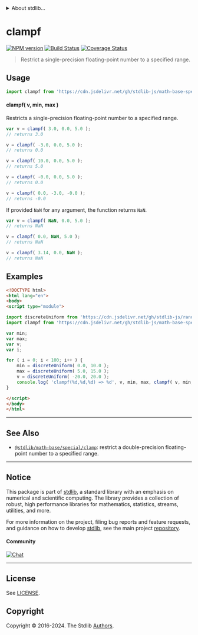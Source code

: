 <!--

@license Apache-2.0

Copyright (c) 2020 The Stdlib Authors.

Licensed under the Apache License, Version 2.0 (the "License");
you may not use this file except in compliance with the License.
You may obtain a copy of the License at

   http://www.apache.org/licenses/LICENSE-2.0

Unless required by applicable law or agreed to in writing, software
distributed under the License is distributed on an "AS IS" BASIS,
WITHOUT WARRANTIES OR CONDITIONS OF ANY KIND, either express or implied.
See the License for the specific language governing permissions and
limitations under the License.

-->


<details>
  <summary>
    About stdlib...
  </summary>
  <p>We believe in a future in which the web is a preferred environment for numerical computation. To help realize this future, we've built stdlib. stdlib is a standard library, with an emphasis on numerical and scientific computation, written in JavaScript (and C) for execution in browsers and in Node.js.</p>
  <p>The library is fully decomposable, being architected in such a way that you can swap out and mix and match APIs and functionality to cater to your exact preferences and use cases.</p>
  <p>When you use stdlib, you can be absolutely certain that you are using the most thorough, rigorous, well-written, studied, documented, tested, measured, and high-quality code out there.</p>
  <p>To join us in bringing numerical computing to the web, get started by checking us out on <a href="https://github.com/stdlib-js/stdlib">GitHub</a>, and please consider <a href="https://opencollective.com/stdlib">financially supporting stdlib</a>. We greatly appreciate your continued support!</p>
</details>

# clampf

[![NPM version][npm-image]][npm-url] [![Build Status][test-image]][test-url] [![Coverage Status][coverage-image]][coverage-url] <!-- [![dependencies][dependencies-image]][dependencies-url] -->

> Restrict a single-precision floating-point number to a specified range.

<!-- Section to include introductory text. Make sure to keep an empty line after the intro `section` element and another before the `/section` close. -->

<section class="intro">

</section>

<!-- /.intro -->

<!-- Package usage documentation. -->



<section class="usage">

## Usage

```javascript
import clampf from 'https://cdn.jsdelivr.net/gh/stdlib-js/math-base-special-clampf@esm/index.mjs';
```

#### clampf( v, min, max )

Restricts a single-precision floating-point number to a specified range.

```javascript
var v = clampf( 3.0, 0.0, 5.0 );
// returns 3.0

v = clampf( -3.0, 0.0, 5.0 );
// returns 0.0

v = clampf( 10.0, 0.0, 5.0 );
// returns 5.0

v = clampf( -0.0, 0.0, 5.0 );
// returns 0.0

v = clampf( 0.0, -3.0, -0.0 );
// returns -0.0
```

If provided `NaN` for any argument, the function returns `NaN`.

```javascript
var v = clampf( NaN, 0.0, 5.0 );
// returns NaN

v = clampf( 0.0, NaN, 5.0 );
// returns NaN

v = clampf( 3.14, 0.0, NaN );
// returns NaN
```

</section>

<!-- /.usage -->

<!-- Package usage notes. Make sure to keep an empty line after the `section` element and another before the `/section` close. -->

<section class="notes">

</section>

<!-- /.notes -->

<!-- Package usage examples. -->

<section class="examples">

## Examples

<!-- eslint no-undef: "error" -->

```html
<!DOCTYPE html>
<html lang="en">
<body>
<script type="module">

import discreteUniform from 'https://cdn.jsdelivr.net/gh/stdlib-js/random-base-discrete-uniform@esm/index.mjs';
import clampf from 'https://cdn.jsdelivr.net/gh/stdlib-js/math-base-special-clampf@esm/index.mjs';

var min;
var max;
var v;
var i;

for ( i = 0; i < 100; i++ ) {
    min = discreteUniform( 0.0, 10.0 );
    max = discreteUniform( 5.0, 15.0 );
    v = discreteUniform( -20.0, 20.0 );
    console.log( 'clampf(%d,%d,%d) => %d', v, min, max, clampf( v, min, max ) );
}

</script>
</body>
</html>
```

</section>

<!-- /.examples -->

<!-- C interface documentation. -->



<!-- Section to include cited references. If references are included, add a horizontal rule *before* the section. Make sure to keep an empty line after the `section` element and another before the `/section` close. -->

<section class="references">

</section>

<!-- /.references -->

<!-- Section for related `stdlib` packages. Do not manually edit this section, as it is automatically populated. -->

<section class="related">

* * *

## See Also

-   <span class="package-name">[`@stdlib/math-base/special/clamp`][@stdlib/math/base/special/clamp]</span><span class="delimiter">: </span><span class="description">restrict a double-precision floating-point number to a specified range.</span>

</section>

<!-- /.related -->

<!-- Section for all links. Make sure to keep an empty line after the `section` element and another before the `/section` close. -->


<section class="main-repo" >

* * *

## Notice

This package is part of [stdlib][stdlib], a standard library with an emphasis on numerical and scientific computing. The library provides a collection of robust, high performance libraries for mathematics, statistics, streams, utilities, and more.

For more information on the project, filing bug reports and feature requests, and guidance on how to develop [stdlib][stdlib], see the main project [repository][stdlib].

#### Community

[![Chat][chat-image]][chat-url]

---

## License

See [LICENSE][stdlib-license].


## Copyright

Copyright &copy; 2016-2024. The Stdlib [Authors][stdlib-authors].

</section>

<!-- /.stdlib -->

<!-- Section for all links. Make sure to keep an empty line after the `section` element and another before the `/section` close. -->

<section class="links">

[npm-image]: http://img.shields.io/npm/v/@stdlib/math-base-special-clampf.svg
[npm-url]: https://npmjs.org/package/@stdlib/math-base-special-clampf

[test-image]: https://github.com/stdlib-js/math-base-special-clampf/actions/workflows/test.yml/badge.svg?branch=main
[test-url]: https://github.com/stdlib-js/math-base-special-clampf/actions/workflows/test.yml?query=branch:main

[coverage-image]: https://img.shields.io/codecov/c/github/stdlib-js/math-base-special-clampf/main.svg
[coverage-url]: https://codecov.io/github/stdlib-js/math-base-special-clampf?branch=main

<!--

[dependencies-image]: https://img.shields.io/david/stdlib-js/math-base-special-clampf.svg
[dependencies-url]: https://david-dm.org/stdlib-js/math-base-special-clampf/main

-->

[chat-image]: https://img.shields.io/gitter/room/stdlib-js/stdlib.svg
[chat-url]: https://app.gitter.im/#/room/#stdlib-js_stdlib:gitter.im

[stdlib]: https://github.com/stdlib-js/stdlib

[stdlib-authors]: https://github.com/stdlib-js/stdlib/graphs/contributors

[umd]: https://github.com/umdjs/umd
[es-module]: https://developer.mozilla.org/en-US/docs/Web/JavaScript/Guide/Modules

[deno-url]: https://github.com/stdlib-js/math-base-special-clampf/tree/deno
[umd-url]: https://github.com/stdlib-js/math-base-special-clampf/tree/umd
[esm-url]: https://github.com/stdlib-js/math-base-special-clampf/tree/esm
[branches-url]: https://github.com/stdlib-js/math-base-special-clampf/blob/main/branches.md

[stdlib-license]: https://raw.githubusercontent.com/stdlib-js/math-base-special-clampf/main/LICENSE

<!-- <related-links> -->

[@stdlib/math/base/special/clamp]: https://github.com/stdlib-js/math-base-special-clamp/tree/esm

<!-- </related-links> -->

</section>

<!-- /.links -->
